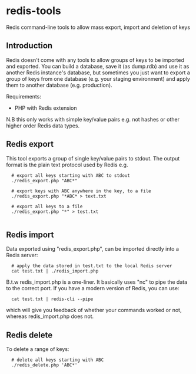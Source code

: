 redis-tools
===========

Redis command-line tools to allow mass export, import and deletion of keys

## Introduction

Redis doesn't come with any tools to allow groups of keys to be imported and exported. You can build a database, save it (as dump.rdb) and use it as another Redis instance's database, but sometimes you just want to export a group of keys from one database (e.g. your staging environment) and apply them to another database (e.g. production).

Requirements:
* PHP with Redis extension

N.B this only works with simple key/value pairs e.g. not hashes or other higher order Redis data types.

## Redis export

This tool exports a group of single key/value pairs to stdout. The output format is the plain text protocol used by Redis e.g.

```
  # export all keys starting with ABC to stdout
  ./redis_export.php "ABC*"  
  
  # export keys with ABC anywhere in the key, to a file
  ./redis_export.php "*ABC* > text.txt
  
  # export all keys to a file
  ./redis_export.php "*" > test.txt
  
```

## Redis import

Data exported using "redis_export.php", can be imported directly into a Redis server:

```
  # apply the data stored in test.txt to the local Redis server
  cat test.txt | ./redis_import.php
```

B.t.w redis_import.php is a one-liner. It basically uses "nc" to pipe the data to the correct port. If you have a modern version of Redis, you can use:

```
  cat test.txt | redis-cli --pipe
```

which will give you feedback of whether your commands worked or not, whereas redis_import.php does not.

## Redis delete

To delete a range of keys:

```
  # delete all keys starting with ABC
  ./redis_delete.php 'ABC*'
```
